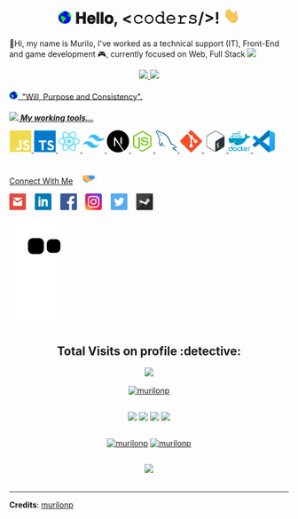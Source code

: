 <h1 align="center">
  <a target="_blank">
    <img src="https://github.com/murilonp/murilonp/blob/main/GIF/Earth.gif" width="24px" style="max-width:100%;">
  </a>
  𝐇𝐞𝐥𝐥𝐨, &lt;𝚌𝚘𝚍𝚎𝚛𝚜/&gt;!
  <a target="_blank">
    <img src="https://github.com/murilonp/murilonp/blob/main/GIF/Hi.gif" width="30px" />
  </a>
</h1>

📌Hi, my name is Murilo, I've worked as a technical support (IT), Front-End and game development 🎮, currently focused on Web, Full Stack <img src = "https://media2.giphy.com/media/QssGEmpkyEOhBCb7e1/giphy.gif?cid=ecf05e47a0n3gi1bfqntqmob8g9aid1oyj2wr3ds3mg700bl&rid=giphy.gif" width = 16px>
  
<div align="center">
  <a href="https://github.com/murilonp">
  <img height="180em" src="https://github-readme-stats.vercel.app/api?username=murilonp&show_icons=true&border_color=61FFCA&title_color=61FFCA&amp&icon_color=61FFCA&amp&text_color=A277FF&amp&bg_color=15141B&include_all_commits=true&count_private=true">
  <img height="180em" src="https://github-readme-stats.vercel.app/api/top-langs/?username=murilonp&layout=compact&langs_count=6&text_color=A394F0&bg_color=15141B&title_color=61FFCA&border_color=61FFCA">
</div>

####

<div>
  <img src="https://github.com/murilonp/murilonp/blob/main/GIF/Earth.gif" width="15px" style="max-width:100%;">
  &nbsp;"Will, Purpose and Consistency".
</div>

####
  
<img src="https://media.giphy.com/media/iY8CRBdQXODJSCERIr/giphy.gif" width="30px">&nbsp;***My working tools...***
  
<div style="display: inline_block">
  <code><img alt="Murilo-Js" height="40" width="40" src="https://raw.githubusercontent.com/devicons/devicon/master/icons/javascript/javascript-plain.svg"></code>
  <code><img alt="Murilo-Ts" height="40" width="40" src="https://raw.githubusercontent.com/devicons/devicon/master/icons/typescript/typescript-plain.svg"></code>
  <code><img alt="Murilo-React" height="40" width="40" src="https://raw.githubusercontent.com/devicons/devicon/master/icons/react/react-original.svg"></code>
  <code><img alt="Murilo-tailwindcss" height="40" width="40" src="https://github.com/devicons/devicon/blob/master/icons/tailwindcss/tailwindcss-plain.svg"></code>
  <code><img alt="Murilo-Nextjs" height="40" width="40" src="https://raw.githubusercontent.com/devicons/devicon/master/icons/nextjs/nextjs-original.svg"></code>
  <code><img alt="Murilo-Nodejs" height="40" width="40" src="https://raw.githubusercontent.com/devicons/devicon/master/icons/nodejs/nodejs-original.svg"></code>
  <code><img alt="Murilo-Mysql" height="40" width="40" src="https://raw.githubusercontent.com/devicons/devicon/master/icons/mysql/mysql-original.svg"></code>
  <code><img alt="Murilo-Git" height="40" width="40" src="https://raw.githubusercontent.com/devicons/devicon/master/icons/git/git-original.svg"></code>
  <code><img alt="Murilo-Bash" height="40" width="40" src="https://raw.githubusercontent.com/devicons/devicon/master/icons/bash/bash-original.svg"></code>
  <code><img alt="Murilo-Docker" height="40" width="40" src="https://raw.githubusercontent.com/devicons/devicon/master/icons/docker/docker-plain-wordmark.svg"></code>
  <code><img alt="Murilo-VSCode" height="40" width="40" src="https://raw.githubusercontent.com/devicons/devicon/master/icons/vscode/vscode-original.svg"></code>
</div>
  
##
  
Connect With Me<img src="https://github.com/murilonp/murilonp/blob/main/GIF/Handshake.gif" height="25px" style="max-width:100%;">
  
<div style="display: inline_block">
  <a href = "mailto:murilloprado457@gmail.com"><code><img height="30" src="https://raw.githubusercontent.com/murilonp/murilonp/main/SVG/gmail3.svg" target="_blank"></code><a/>
  &nbsp;&nbsp;
  <a href = "https://www.linkedin.com/in/murilo-prado-473162205"><code><img height="30" src="https://raw.githubusercontent.com/murilonp/murilonp/main/SVG/linkedin3.svg" target="_blank"></code><a/>
  &nbsp;&nbsp;
  <a href = "https://www.facebook.com/murilo.prado.73"><code><img height="30" src="https://raw.githubusercontent.com/murilonp/murilonp/main/SVG/facebook.svg" target="_blank"></code><a/>
  &nbsp;&nbsp;
  <a href = "https://www.instagram.com/murilloprado_"><code><img height="30" src="https://raw.githubusercontent.com/murilonp/murilonp/main/SVG/instagram3.svg" target="_blank"></code><a/>
  &nbsp;&nbsp;
  <a href = "#"><code><img height="30" src="https://raw.githubusercontent.com/murilonp/murilonp/main/SVG/twitter2.svg" target="_blank"></code><a/>
  &nbsp;&nbsp;
  <a href = "https://steamcommunity.com/profiles/76561198293528191/"><code><img height="30" src="https://github.com/murilonp/murilonp/blob/main/SVG/steam4.svg" target="_blank"></code><a/>
  &nbsp;&nbsp;
</div>
    
![Snake animation](https://github.com/murilonp/murilonp/blob/output/github-contribution-grid-snake.svg)
    
<h2 align="center"> 
  Total Visits on profile :detective: <br>
</h2>
    
<p align="center"> 
   <img src="https://profile-counter.glitch.me/murilonp/count.svg">
</p>

<p align="center"> <a href="https://github.com/ryo-ma/github-profile-trophy"><img src="https://github-profile-trophy.vercel.app/?username=murilonp&theme=dracula&column=6" alt="murilonp" /></a> </p>
    
##
    
<div align="center">
  <a href="https://github.com/murilonp/api-solid-nodejs"><img height="120em" src="https://github-readme-stats.vercel.app/api/pin/?username=murilonp&repo=api-solid-nodejs&text_color=A394F0&bg_color=15141B&title_color=61FFCA&border_color=61FFCA"></a>
  <a href="https://github.com/murilonp/api-restful-ts"><img height="120em" src="https://github-readme-stats.vercel.app/api/pin/?username=murilonp&repo=api-restful-ts&text_color=A394F0&bg_color=15141B&title_color=61FFCA&border_color=61FFCA"></a>
  <a href="https://github.com/murilonp/todo-list-react"><img height="120em" src="https://github-readme-stats.vercel.app/api/pin/?username=murilonp&repo=todo-list-react&text_color=A394F0&bg_color=15141B&title_color=61FFCA&border_color=61FFCA"></a>
  <a href="https://github.com/murilonp/api-RESTful-node"><img height="120em" src="https://github-readme-stats.vercel.app/api/pin/?username=murilonp&repo=api-RESTful-node&text_color=A394F0&bg_color=15141B&title_color=61FFCA&border_color=61FFCA"></a>
</div>
    
##

<div align="center">
  <a href="https://github.com/murilonp">
  <img src="https://github-profile-summary-cards.vercel.app/api/cards/profile-details?username=murilonp&theme=github_dark&hide_border=true" height="160em" alt="murilonp"/></a>
  <a href="https://github.com/murilonp">
  <img src="http://github-profile-summary-cards.vercel.app/api/cards/productive-time?username=vn7n24fzkq&theme=github_dark&utcOffset=8" height="160em" alt="murilonp"/></a>
</div>

##

<div align="center">
  <img src="https://github-readme-streak-stats.herokuapp.com?user=murilonp&theme=dracula&border_radius=4.6&stroke=A394F0&ring=A394F0&background=15141B&fire=61FFCA&border=61FFCA&currStreakNum=A394F0&sideNums=A394F0&currStreakLabel=A394F0&sideLabels=A394F0&dates=61FFCA">
</div>
<br/>
    
-----
**Credits**: [murilonp](https://github.com/murilonp)
